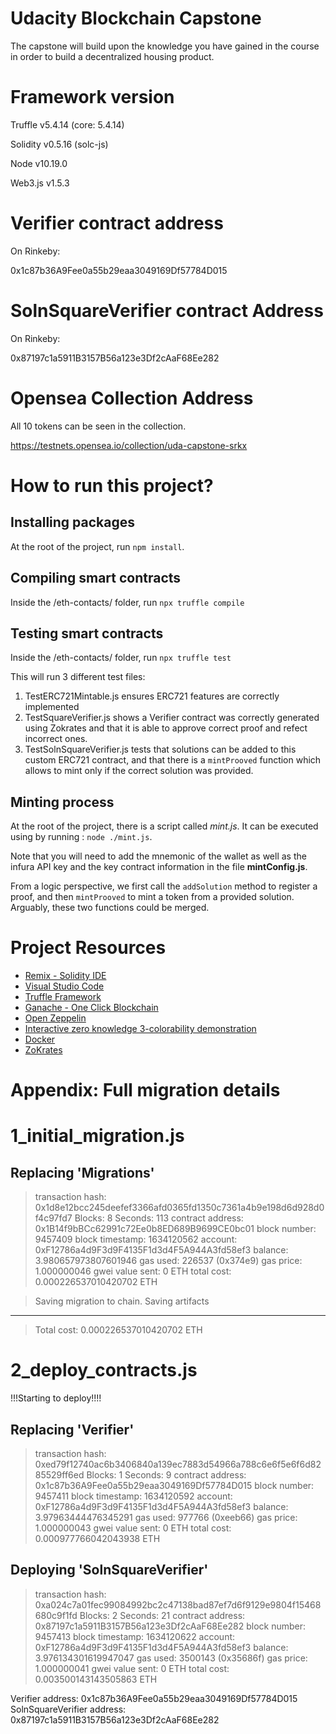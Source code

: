 # Udacity Blockchain Capstone

The capstone will build upon the knowledge you have gained in the course in order to build a decentralized housing product. 

# Framework version

Truffle v5.4.14 (core: 5.4.14)

Solidity v0.5.16 (solc-js)

Node v10.19.0

Web3.js v1.5.3


# Verifier contract address
On Rinkeby:

0x1c87b36A9Fee0a55b29eaa3049169Df57784D015

# SolnSquareVerifier contract Address

On Rinkeby:

0x87197c1a5911B3157B56a123e3Df2cAaF68Ee282

# Opensea Collection Address

All 10 tokens can be seen in the collection.

https://testnets.opensea.io/collection/uda-capstone-srkx

# How to run this project?

## Installing packages

At the root of the project, run `npm install`.

## Compiling smart contracts

Inside the /eth-contacts/ folder, run `npx truffle compile`

## Testing smart contracts

Inside the /eth-contacts/ folder, run `npx truffle test`

This will run 3 different test files:

1. TestERC721Mintable.js ensures ERC721 features are correctly implemented
2. TestSquareVerifier.js shows a Verifier contract was correctly generated using Zokrates and that it is able to approve correct proof and refect incorrect ones.
3. TestSolnSquareVerifier.js tests that solutions can be added to this custom ERC721 contract, and that there is a `mintProoved` function which allows to mint only if the correct solution was provided.

## Minting process

At the root of the project, there is a script called *mint.js*. It can be executed using by running : `node ./mint.js`.

Note that you will need to add the mnemonic of the wallet as well as the infura API key and the key contract information in the file **mintConfig.js**.

From a logic perspective, we first call the `addSolution` method to register a proof, and then `mintProoved` to mint a token from a provided solution. Arguably, these two functions could be merged.




# Project Resources

* [Remix - Solidity IDE](https://remix.ethereum.org/)
* [Visual Studio Code](https://code.visualstudio.com/)
* [Truffle Framework](https://truffleframework.com/)
* [Ganache - One Click Blockchain](https://truffleframework.com/ganache)
* [Open Zeppelin ](https://openzeppelin.org/)
* [Interactive zero knowledge 3-colorability demonstration](http://web.mit.edu/~ezyang/Public/graph/svg.html)
* [Docker](https://docs.docker.com/install/)
* [ZoKrates](https://github.com/Zokrates/ZoKrates)


# Appendix: Full migration details

1_initial_migration.js
======================

   Replacing 'Migrations'
   ----------------------
   > transaction hash:    0x1d8e12bcc245deefef3366afd0365fd1350c7361a4b9e198d6d928d0f4c97fd7
   > Blocks: 8            Seconds: 113
   > contract address:    0x1B14f9bBCc62991c72Ee0b8ED689B9699CE0bc01
   > block number:        9457409
   > block timestamp:     1634120562
   > account:             0xF12786a4d9F3d9F4135F1d3d4F5A944A3fd58ef3
   > balance:             3.980657973807601946
   > gas used:            226537 (0x374e9)
   > gas price:           1.000000046 gwei
   > value sent:          0 ETH
   > total cost:          0.000226537010420702 ETH


   > Saving migration to chain.
   > Saving artifacts
   -------------------------------------
   > Total cost:     0.000226537010420702 ETH


2_deploy_contracts.js
=====================
!!!Starting to deploy!!!!

   Replacing 'Verifier'
   --------------------
   > transaction hash:    0xed79f12740ac6b3406840a139ec7883d54966a788c6e6f5e6f6d8285529ff6ed
   > Blocks: 1            Seconds: 9
   > contract address:    0x1c87b36A9Fee0a55b29eaa3049169Df57784D015
   > block number:        9457411
   > block timestamp:     1634120592
   > account:             0xF12786a4d9F3d9F4135F1d3d4F5A944A3fd58ef3
   > balance:             3.97963444476345291
   > gas used:            977766 (0xeeb66)
   > gas price:           1.000000043 gwei
   > value sent:          0 ETH
   > total cost:          0.000977766042043938 ETH


   Deploying 'SolnSquareVerifier'
   ------------------------------
   > transaction hash:    0xa024c7a01fec99084992bc2c47138bad87ef7d6f9129e9804f15468680c9f1fd
   > Blocks: 2            Seconds: 21
   > contract address:    0x87197c1a5911B3157B56a123e3Df2cAaF68Ee282
   > block number:        9457413
   > block timestamp:     1634120622
   > account:             0xF12786a4d9F3d9F4135F1d3d4F5A944A3fd58ef3
   > balance:             3.976134301619947047
   > gas used:            3500143 (0x35686f)
   > gas price:           1.000000041 gwei
   > value sent:          0 ETH
   > total cost:          0.003500143143505863 ETH

Verifier address: 0x1c87b36A9Fee0a55b29eaa3049169Df57784D015
SolnSquareVerifier address: 0x87197c1a5911B3157B56a123e3Df2cAaF68Ee282